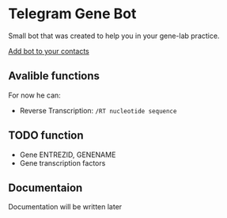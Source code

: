 # Telegram Gene Bot
Small bot that was created to help you in your gene-lab practice.

[Add bot to your contacts](http://telegram.me/genetics_bot)

## Avalible functions

For now he can:

- Reverse Transcription: ```/RT nucleotide sequence```

## TODO function

- Gene ENTREZID, GENENAME
- Gene transcription factors

## Documentaion

Documentation will be written later
